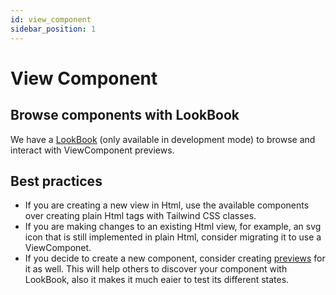 ```yaml
---
id: view_component
sidebar_position: 1
---
```


# View Component

## Browse components with LookBook

We have a [LookBook](https://v2.lookbook.build/guide) (only available in development mode) to browse and interact with ViewComponent previews.

## Best practices

- If you are creating a new view in Html, use the available components over creating plain Html tags with Tailwind CSS classes.
- If you are making changes to an existing Html view, for example, an svg icon that is still implemented in plain Html, consider migrating it to use a ViewComponet.
- If you decide to create a new component, consider creating [previews](https://viewcomponent.org/guide/previews.html) for it as well. This will help others to discover your component with LookBook, also it makes it much eaier to test its different states.
